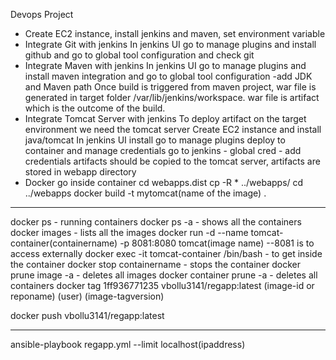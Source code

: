  Devops Project
* Create EC2 instance, install jenkins and maven, set environment variable
* Integrate Git with jenkins 
    In jenkins UI go to manage plugins and install github and go to global tool configuration and check git
* Integrate Maven with jenkins
    In jenkins UI go to manage plugins and install maven integration and go to global tool configuration -add JDK and Maven path
    Once build is triggered from maven project, war file is generated in target folder /var/lib/jenkins/workspace.
    war file is artifact which is the outcome of the build.
*  Integrate Tomcat Server with jenkins
    To deploy artifact on the target environment we need the tomcat server 
    Create EC2 instance and install java/tomcat
    In jenkins UI install go to manage plugins deploy to container and manage credentials go to jenkins - global cred - add credentials
    artifacts should be copied to the tomcat server, artifacts are stored in webapp directory
* Docker
go inside container
cd webapps.dist
cp -R * ../webapps/
cd ../webapps
docker build -t mytomcat(name of the image) .



*****
docker ps - running containers
docker ps -a - shows all the containers
docker images - lists all the images
docker run -d --name tomcat-container(containername) -p 8081:8080 tomcat(image name)
--8081 is to access externally
docker exec -it tomcat-container /bin/bash - to get inside the container 
docker stop containername - stops the container
docker prune image -a - deletes all images
docker container prune -a - deletes all containers
docker tag 1ff936771235 vbollu3141/regapp:latest
            (image-id or reponame)    (user)      (image-tagversion)

docker push vbollu3141/regapp:latest

********
ansible-playbook regapp.yml --limit localhost(ipaddress)


